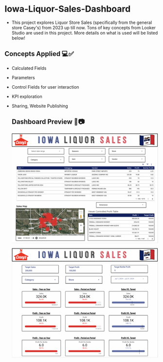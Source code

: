 # Iowa-Liquor-Sales-Dashboard

- This project explores Liquor Store Sales (specifically from the general store Casey's) from 2023 up till now. Tons of key concepts from Looker Studio are used in this project. More details on what is used will be listed below!

## Concepts Applied 💻✅
- Calculated Fields
- Parameters
- Control Fields for user interaction
- KPI exploration
- Sharing, Website Publishing

  ## Dashboard Preview 📸📷

  ![Dashboard Screenshot](geodashboard.png)


  ![Dashboard Screenshot](kpidashboard.png) 
